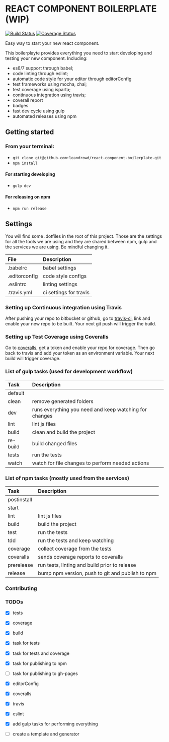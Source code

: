 # REACT COMPONENT BOILERPLATE (WIP)

[![Build Status](https://travis-ci.org/leandrowd/react-component-boilerplate.svg?branch=master)](https://travis-ci.org/leandrowd/react-component-boilerplate) [![Coverage Status](https://coveralls.io/repos/leandrowd/react-component-boilerplate/badge.svg?branch=master&service=github)](https://coveralls.io/github/leandrowd/react-component-boilerplate?branch=master)

Easy way to start your new react component.

This boilerplayte provides everything you need to start developing and testing your new component. Including:
- es6/7 support through babel;
- code linting through eslint;
- automatic code style for your editor through editorConfig
- test frameworks using mocha, chai;
- test coverage using isparta;
- continuous integration using travis;
- coverall report
- badges
- fast dev cycle using gulp
- automated releases using npm


## Getting started

### From your terminal:

- `git clone git@github.com:leandrowd/react-component-boilerplate.git`
- `npm install`

#### For starting developing
- `gulp dev`

#### For releasing on npm
- `npm run release`


## Settings

You will find some .dotfiles in the root of this project. Those are the settings for all the tools we are using and they are shared between npm, gulp and the services we are using. Be mindful changing it.

| File          | Description  |
| :------------ | :----------- |
| .babelrc      | babel settings |
| .editorconfig | code style configs |
| .eslintrc     | linting settings |
| .travis.yml   | ci settings for travis |

### Setting up Continuous integration using Travis

After pushing your repo to bitbucket or github, go to [travis-ci](https://travis-ci.org), link and enable your new repo to be built. Your next git push will trigger the build.

### Setting up Test Coverage using Coveralls

Go to [coveralls](https://coveralls.io), get a token and enable your repo for coverage. Then go back to travis and add your token as an environment variable. Your next build will trigger coverage.


### List of gulp tasks (used for development workflow)

| Task          | Description  |
| :------------ | :----------- |
| default       |
| clean         | remove generated folders |
| dev           | runs everything you need and keep watching for changes |
| lint          | lint js files |
| build         | clean and build the project  |
| re-build      | build changed files |
| tests         | run the tests |
| watch         | watch for file changes to perform needed actions |


### List of npm tasks (mostly used from the services)

| Task          | Description  |
| :------------ | :----------- |
| postinstall   |
| start         |
| lint          | lint js files |
| build         | build the project |
| test          | run the tests |
| tdd           | run the tests and keep watching |
| coverage      | collect coverage from the tests |
| coveralls     | sends coverage reports to coveralls |
| prerelease    | run tests, linting and build prior to release |
| release       | bump npm version, push to git and publish to npm |


### Contributing

### TODOs
- [x] tests
- [x] coverage
- [x] build
- [x] task for tests
- [x] task for tests and coverage
- [x] task for publishing to npm
- [ ] task for publishing to gh-pages
- [x] editorConfig
- [x] coveralls
- [x] travis
- [x] eslint
- [x] add gulp tasks for performing everything
- [ ] create a template and generator


